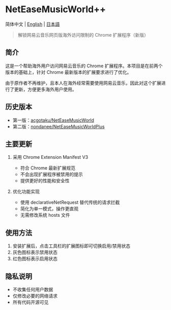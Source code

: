 # NetEaseMusicWorld++

简体中文 | [English](README_EN.md) | [日本語](README_JA.md)

> 解锁网易云音乐网页版海外访问限制的 Chrome 扩展程序（新版）

## 简介

这是一个帮助海外用户访问网易云音乐的 Chrome 扩展程序。本项目是在前两个版本的基础上，针对 Chrome 最新版本的扩展要求进行了优化。

由于原作者不再维护，且本人在海外经常需要使用网易云音乐，因此对这个扩展进行了更新，方便更多海外用户使用。


## 历史版本

- 第一版：[acgotaku/NetEaseMusicWorld](https://github.com/acgotaku/NetEaseMusicWorld)
- 第二版：[nondanee/NetEaseMusicWorldPlus](https://github.com/nondanee/NetEaseMusicWorldPlus)

## 主要更新

1. 采用 Chrome Extension Manifest V3
   - 符合 Chrome 最新扩展规范
   - 不会出现扩展程序被禁用的提示
   - 提供更好的性能和安全性

2. 优化功能实现
   - 使用 declarativeNetRequest 替代传统的请求拦截
   - 简化为单一模式，操作更直观
   - 无需修改系统 hosts 文件

## 使用方法

1. 安装扩展后，点击工具栏的扩展图标即可切换启用/禁用状态
2. 灰色图标表示禁用状态
3. 红色图标表示启用状态

## 隐私说明

- 不收集任何用户数据
- 仅修改必要的网络请求
- 所有代码开源可见
